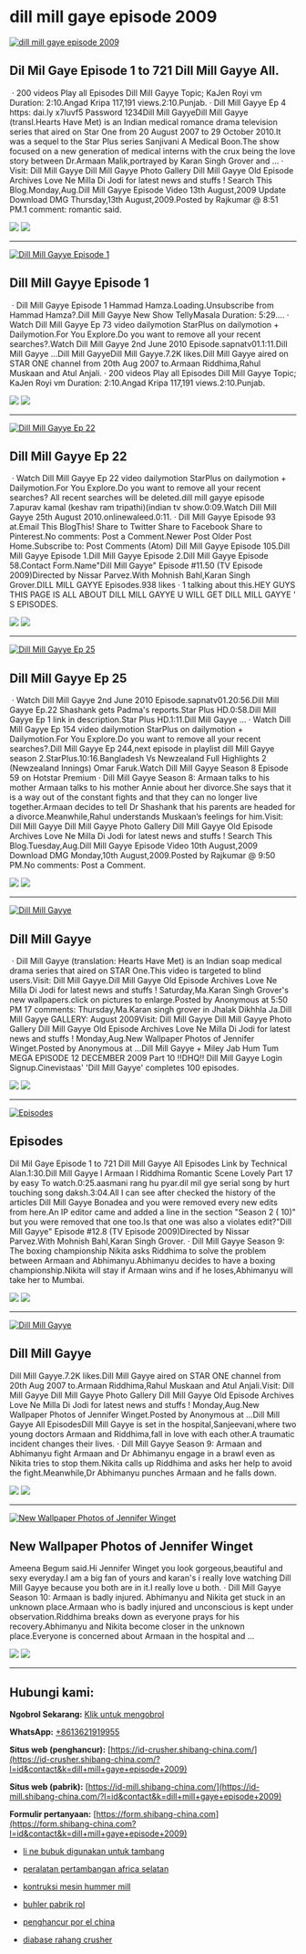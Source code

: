 # dill mill gaye episode 2009

<a href="https://swt.shibang-china.com/?l=id&img&k=dill+mill+gaye+episode+2009" target="_blank">![dill mill gaye episode 2009](http://static.shibang-china.com/all-800x300/275.jpg)</a>

## Dil Mil Gaye Episode 1 to 721 Dill Mill Gayye All.
&nbsp;&#0183;&#32;200 videos Play all Episodes Dill Mill Gayye Topic; KaJen Royi vm Duration: 2:10.Angad Kripa 117,191 views.2:10.Punjab.&nbsp;&#0183;&#32;Dill Mill Gayye Ep 4 https: dai.ly x7luvf5 Password 1234Dill Mill GayyeDill Mill Gayye (transl.Hearts Have Met) is an Indian medical romance drama television series that aired on Star One from 20 August 2007 to 29 October 2010.It was a sequel to the Star Plus series Sanjivani A Medical Boon.The show focused on a new generation of medical interns with the crux being the love story between Dr.Armaan Malik,portrayed by Karan Singh Grover and …&nbsp;&#0183;&#32;Visit: Dill Mill Gayye Dill Mill Gayye Photo Gallery Dill Mill Gayye Old Episode Archives Love Ne Milla Di Jodi for latest news and stuffs ! Search This Blog.Monday,Aug.Dill Mill Gayye Episode Video 13th August,2009 Update Download DMG Thursday,13th August,2009.Posted by Rajkumar @ 8:51 PM.1 comment: romantic said.


<a href="https://whatsapp.shibangsoft.com/WhatsApp.php" target="_blank" title="WhatsApp">![](http://static.shibang-china.com/icon/whatsapp.png)</a> <a href="https://swt.shibang-china.com/?l=id&icon&k=dill+mill+gaye+episode+2009" target="_blank">![](http://static.shibang-china.com/icon/chat-id.png)</a>

---

<a href="https://swt.shibang-china.com/?l=id&img&k=dill+mill+gaye+episode+2009" target="_blank">![Dill Mill Gayye Episode 1](http://static.shibang-china.com/all-800x300/122.jpg)</a>

## Dill Mill Gayye Episode 1
&nbsp;&#0183;&#32;Dill Mill Gayye Episode 1 Hammad Hamza.Loading.Unsubscribe from Hammad Hamza?.Dill Mill Gayye New Show TellyMasala Duration: 5:29.…&nbsp;&#0183;&#32;Watch Dill Mill Gayye Ep 73 video dailymotion StarPlus on dailymotion + Dailymotion.For You Explore.Do you want to remove all your recent searches?.Watch Dill Mill Gayye 2nd June 2010 Episode.sapnatv01.1:11.Dill Mill Gayye …Dill Mill GayyeDill Mill Gayye.7.2K likes.Dill Mill Gayye aired on STAR ONE channel from 20th Aug 2007 to.Armaan Riddhima,Rahul Muskaan and Atul Anjali.&nbsp;&#0183;&#32;200 videos Play all Episodes Dill Mill Gayye Topic; KaJen Royi vm Duration: 2:10.Angad Kripa 117,191 views.2:10.Punjab.


<a href="https://whatsapp.shibangsoft.com/WhatsApp.php" target="_blank" title="WhatsApp">![](http://static.shibang-china.com/icon/whatsapp.png)</a> <a href="https://swt.shibang-china.com/?l=id&icon&k=dill+mill+gaye+episode+2009" target="_blank">![](http://static.shibang-china.com/icon/chat-id.png)</a>

---

<a href="https://swt.shibang-china.com/?l=id&img&k=dill+mill+gaye+episode+2009" target="_blank">![Dill Mill Gayye Ep 22](http://static.shibang-china.com/all-800x300/1300.jpg)</a>

## Dill Mill Gayye Ep 22
&nbsp;&#0183;&#32;Watch Dill Mill Gayye Ep 22 video dailymotion StarPlus on dailymotion + Dailymotion.For You Explore.Do you want to remove all your recent searches? All recent searches will be deleted.dill mill gayye episode 7.apurav kamal (keshav ram tripathi)(indian tv show.0:09.Watch Dill Mill Gayye 25th August 2010.onlinewaleed.0:11.&nbsp;&#0183;&#32;Dill Mill Gayye Episode 93 at.Email This BlogThis! Share to Twitter Share to Facebook Share to Pinterest.No comments: Post a Comment.Newer Post Older Post Home.Subscribe to: Post Comments (Atom) Dill Mill Gayye Episode 105.Dill Mill Gayye Episode 1.Dill Mill Gayye Episode 2.Dill Mill Gayye Episode 58.Contact Form.Name&quot;Dill Mill Gayye&quot; Episode #11.50 (TV Episode 2009)Directed by Nissar Parvez.With Mohnish Bahl,Karan Singh Grover.DILL MILL GAYYE Episodes.938 likes &#183; 1 talking about this.HEY GUYS THIS PAGE IS ALL ABOUT DILL MILL GAYYE U WILL GET DILL MILL GAYYE ' S EPISODES.


<a href="https://whatsapp.shibangsoft.com/WhatsApp.php" target="_blank" title="WhatsApp">![](http://static.shibang-china.com/icon/whatsapp.png)</a> <a href="https://swt.shibang-china.com/?l=id&icon&k=dill+mill+gaye+episode+2009" target="_blank">![](http://static.shibang-china.com/icon/chat-id.png)</a>

---

<a href="https://swt.shibang-china.com/?l=id&img&k=dill+mill+gaye+episode+2009" target="_blank">![Dill Mill Gayye Ep 25](http://static.shibang-china.com/all-800x300/1404.jpg)</a>

## Dill Mill Gayye Ep 25
&nbsp;&#0183;&#32;Watch Dill Mill Gayye 2nd June 2010 Episode.sapnatv01.20:56.Dill Mill Gayye Ep.22 Shashank gets Padma's reports.Star Plus HD.0:58.Dill Mill Gayye Ep 1 link in description.Star Plus HD.1:11.Dill Mill Gayye …&nbsp;&#0183;&#32;Watch Dill Mill Gayye Ep 154 video dailymotion StarPlus on dailymotion + Dailymotion.For You Explore.Do you want to remove all your recent searches?.Dill Mill Gayye Ep 244,next episode in playlist dill Mill Gayye season 2.StarPlus.10:16.Bangladesh Vs Newzealand Full Highlights 2 (Newzealand Innings) Omar Faruk.Watch Dill Mill Gayye Season 8 Episode 59 on Hotstar Premium&nbsp;&#0183;&#32;Dill Mill Gayye Season 8: Armaan talks to his mother Armaan talks to his mother Annie about her divorce.She says that it is a way out of the constant fights and that they can no longer live together.Armaan decides to tell Dr Shashank that his parents are headed for a divorce.Meanwhile,Rahul understands Muskaan’s feelings for him.Visit: Dill Mill Gayye Dill Mill Gayye Photo Gallery Dill Mill Gayye Old Episode Archives Love Ne Milla Di Jodi for latest news and stuffs ! Search This Blog.Tuesday,Aug.Dill Mill Gayye Episode Video 10th August,2009 Download DMG Monday,10th August,2009.Posted by Rajkumar @ 9:50 PM.No comments: Post a Comment.


<a href="https://whatsapp.shibangsoft.com/WhatsApp.php" target="_blank" title="WhatsApp">![](http://static.shibang-china.com/icon/whatsapp.png)</a> <a href="https://swt.shibang-china.com/?l=id&icon&k=dill+mill+gaye+episode+2009" target="_blank">![](http://static.shibang-china.com/icon/chat-id.png)</a>

---

<a href="https://swt.shibang-china.com/?l=id&img&k=dill+mill+gaye+episode+2009" target="_blank">![Dill Mill Gayye](http://static.shibang-china.com/all-800x300/311.jpg)</a>

## Dill Mill Gayye
&nbsp;&#0183;&#32;Dill Mill Gayye (translation: Hearts Have Met) is an Indian soap medical drama series that aired on STAR One.This video is targeted to blind users.Visit: Dill Mill Gayye.Dill Mill Gayye Old Episode Archives Love Ne Milla Di Jodi for latest news and stuffs ! Saturday,Ma.Karan Singh Grover's new wallpapers.click on pictures to enlarge.Posted by Anonymous at 5:50 PM 17 comments: Thursday,Ma.Karan singh grover in Jhalak Dikhhla Ja.Dill Mill Gayye GALLERY: August 2009Visit: Dill Mill Gayye Dill Mill Gayye Photo Gallery Dill Mill Gayye Old Episode Archives Love Ne Milla Di Jodi for latest news and stuffs ! Monday,Aug.New Wallpaper Photos of Jennifer Winget.Posted by Anonymous at …Dill Mill Gayye + Miley Jab Hum Tum MEGA EPISODE 12 DECEMBER 2009 Part 10 !!DHQ!! Dill Mill Gayye Login Signup.Cinevistaas' 'Dill Mill Gayye' completes 100 episodes.


<a href="https://whatsapp.shibangsoft.com/WhatsApp.php" target="_blank" title="WhatsApp">![](http://static.shibang-china.com/icon/whatsapp.png)</a> <a href="https://swt.shibang-china.com/?l=id&icon&k=dill+mill+gaye+episode+2009" target="_blank">![](http://static.shibang-china.com/icon/chat-id.png)</a>

---

<a href="https://swt.shibang-china.com/?l=id&img&k=dill+mill+gaye+episode+2009" target="_blank">![Episodes](http://static.shibang-china.com/all-800x300/643.jpg)</a>

## Episodes
Dil Mil Gaye Episode 1 to 721 Dill Mill Gayye All Episodes Link by Technical Alan.1:30.Dill Mill Gayye l Armaan l Riddhima Romantic Scene Lovely Part 17 by easy To watch.0:25.aasmani rang hu pyar.dil mil gye serial song by hurt touching song daksh.3:04.All I can see after checked the history of the articles Dill Mill Gayye Bonadea and you were removed every new edits from here.An IP editor came and added a line in the section &quot;Season 2 ( 10)&quot; but you were removed that one too.Is that one was also a violates edit?&quot;Dill Mill Gayye&quot; Episode #12.8 (TV Episode 2009)Directed by Nissar Parvez.With Mohnish Bahl,Karan Singh Grover.&nbsp;&#0183;&#32;Dill Mill Gayye Season 9: The boxing championship Nikita asks Riddhima to solve the problem between Armaan and Abhimanyu.Abhimanyu decides to have a boxing championship.Nikita will stay if Armaan wins and if he loses,Abhimanyu will take her to Mumbai.


<a href="https://whatsapp.shibangsoft.com/WhatsApp.php" target="_blank" title="WhatsApp">![](http://static.shibang-china.com/icon/whatsapp.png)</a> <a href="https://swt.shibang-china.com/?l=id&icon&k=dill+mill+gaye+episode+2009" target="_blank">![](http://static.shibang-china.com/icon/chat-id.png)</a>

---

<a href="https://swt.shibang-china.com/?l=id&img&k=dill+mill+gaye+episode+2009" target="_blank">![Dill Mill Gayye](http://static.shibang-china.com/all-800x300/595.jpg)</a>

## Dill Mill Gayye
Dill Mill Gayye.7.2K likes.Dill Mill Gayye aired on STAR ONE channel from 20th Aug 2007 to.Armaan Riddhima,Rahul Muskaan and Atul Anjali.Visit: Dill Mill Gayye Dill Mill Gayye Photo Gallery Dill Mill Gayye Old Episode Archives Love Ne Milla Di Jodi for latest news and stuffs ! Monday,Aug.New Wallpaper Photos of Jennifer Winget.Posted by Anonymous at …Dill Mill Gayye All EpisodesDill Mill Gayye is set in the hospital,Sanjeevani,where two young doctors Armaan and Riddhima,fall in love with each other.A traumatic incident changes their lives.&nbsp;&#0183;&#32;Dill Mill Gayye Season 9: Armaan and Abhimanyu fight Armaan and Dr Abhimanyu engage in a brawl even as Nikita tries to stop them.Nikita calls up Riddhima and asks her help to avoid the fight.Meanwhile,Dr Abhimanyu punches Armaan and he falls down.


<a href="https://whatsapp.shibangsoft.com/WhatsApp.php" target="_blank" title="WhatsApp">![](http://static.shibang-china.com/icon/whatsapp.png)</a> <a href="https://swt.shibang-china.com/?l=id&icon&k=dill+mill+gaye+episode+2009" target="_blank">![](http://static.shibang-china.com/icon/chat-id.png)</a>

---

<a href="https://swt.shibang-china.com/?l=id&img&k=dill+mill+gaye+episode+2009" target="_blank">![New Wallpaper Photos of Jennifer Winget](http://static.shibang-china.com/all-800x300/1124.jpg)</a>

## New Wallpaper Photos of Jennifer Winget
Ameena Begum said.Hi Jennifer Winget you look gorgeous,beautiful and sexy everyday.I am a big fan of yours and karan's i really love watching Dill Mill Gayye because you both are in it.I really love u both.&nbsp;&#0183;&#32;Dill Mill Gayye Season 10: Armaan is badly injured. Abhimanyu and Nikita get stuck in an unknown place.Armaan who is badly injured and unconscious is kept under observation.Riddhima breaks down as everyone prays for his recovery.Abhimanyu and Nikita become closer in the unknown place.Everyone is concerned about Armaan in the hospital and …

<a href="https://whatsapp.shibangsoft.com/WhatsApp.php" target="_blank" title="WhatsApp">![](http://static.shibang-china.com/icon/whatsapp.png)</a> <a href="https://swt.shibang-china.com/?l=id&icon&k=dill+mill+gaye+episode+2009" target="_blank">![](http://static.shibang-china.com/icon/chat-id.png)</a>

---
## Hubungi kami:

**Ngobrol Sekarang:** [Klik untuk mengobrol](https://swt.shibang-china.com?l=id&contact&k=dill+mill+gaye+episode+2009)

**WhatsApp:**  [+8613621919955](https://whatsapp.shibangsoft.com/WhatsApp.php)

**Situs web (penghancur):** [https://id-crusher.shibang-china.com/](https://id-crusher.shibang-china.com/?l=id&contact&k=dill+mill+gaye+episode+2009)

**Situs web (pabrik):** [https://id-mill.shibang-china.com/](https://id-mill.shibang-china.com/?l=id&contact&k=dill+mill+gaye+episode+2009)

**Formulir pertanyaan:** [https://form.shibang-china.com](https://form.shibang-china.com?l=id&contact&k=dill+mill+gaye+episode+2009)

* [li ne bubuk digunakan untuk tambang](../44/li%20ne%20bubuk%20digunakan%20untuk%20tambang.md)

* [peralatan pertambangan africa selatan](../44/peralatan%20pertambangan%20africa%20selatan.md)

* [kontruksi mesin hummer mill](../41/kontruksi%20mesin%20hummer%20mill.md)

* [buhler pabrik rol](../47/buhler%20pabrik%20rol.md)

* [penghancur por el china](../50/penghancur%20por%20el%20china.md)

* [diabase rahang crusher](../50/diabase%20rahang%20crusher.md)